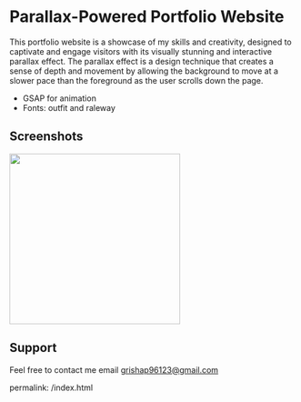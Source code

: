 #  Parallax-Powered Portfolio Website

 This portfolio website is a showcase of my skills and creativity, designed to captivate and engage visitors with its visually stunning and interactive parallax effect. The parallax effect is a design technique that creates a sense of depth and movement by allowing the background to move at a slower pace than the foreground as the user scrolls down the page. 

 - GSAP for animation
 - Fonts: outfit and raleway

## Screenshots
<div align="left">
    <img src="https://firebasestorage.googleapis.com/v0/b/pet-projects-db.appspot.com/o/Portfolio%20previews%2Fcreative-scroll%2FScreenshot%202023-04-21%20at%2016.16.22.png?alt=media&token=29a2446c-7c3e-4292-a0f2-e8fbe2f5b4d0" width="300px"</img> 
    
</div>

## Support

Feel free to contact me email grishap96123@gmail.com

permalink: /index.html
